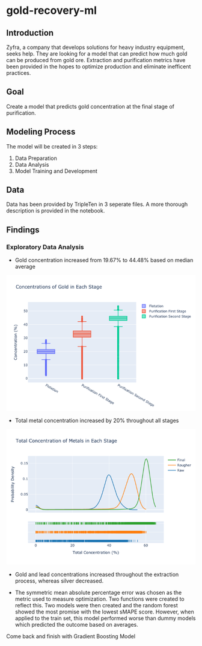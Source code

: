 # gold-recovery-ml

## Introduction

Zyfra, a company that develops solutions for heavy industry equipment, seeks help. They are looking for a model that can predict how much gold can be produced from gold ore. Extraction and purification metrics have been provided in the hopes to optimize production and eliminate inefficent practices.

## Goal

Create a model that predicts gold concentration at the final stage of purification.

## Modeling Process

The model will be created in 3 steps:

1. Data Preparation
2. Data Analysis
3. Model Training and Development

## Data 

Data has been provided by TripleTen in 3 seperate files. A more thorough description is provided in the notebook.

## Findings

### Exploratory Data Analysis

- Gold concentration increased from 19.67% to 44.48% based on median average

![gold_concentration](pics/gold_concentration.png)

- Total metal concentration increased by 20% throughout all stages

![total_concentration](pics/total_concentration.png)

- Gold and lead concentrations increased throughout the extraction process, whereas silver decreased.

- The symmetric mean absolute percentage error was chosen as the metric used to measure optimization. Two functions were created to reflect this. Two models were then created and the random forest showed the most promise with the lowest sMAPE score. However, when applied to the train set, this model performed worse than dummy models which predicted the outcome based on averages.

Come back and finish with Gradient Boosting Model